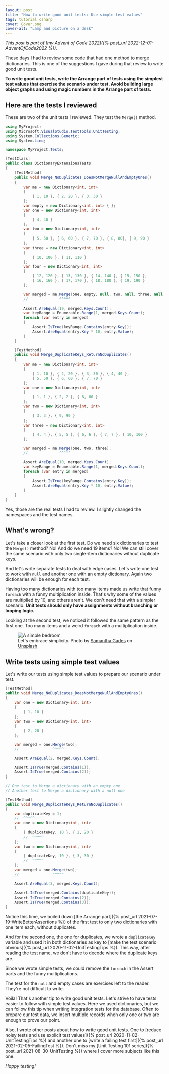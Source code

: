 ```yaml
---
layout: post
title: "How to write good unit tests: Use simple test values"
tags: tutorial csharp
cover: Cover.png
cover-alt: "Lamp and picture on a desk" 
---
```


_This post is part of [my Advent of Code 2022]({% post_url 2022-12-01-AdventOfCode2022 %})._

These days I had to review some code that had one method to merge dictionaries. This is one of the suggestions I gave during that review to write good unit tests.

**To write good unit tests, write the Arrange part of tests using the simplest test values that exercise the scenario under test. Avoid building large object graphs and using magic numbers in the Arrange part of tests.**

## Here are the tests I reviewed

These are two of the unit tests I reviewed. They test the `Merge()` method.

```csharp
using MyProject;
using Microsoft.VisualStudio.TestTools.UnitTesting;
using System.Collections.Generic;
using System.Linq;

namespace MyProject.Tests;

[TestClass]
public class DictionaryExtensionsTests
{
    [TestMethod]
    public void Merge_NoDuplicates_DoesNotMergeNullAndEmptyOnes()
    {
        var me = new Dictionary<int, int>
        {
            { 1, 10 }, { 2, 20 }, { 3, 30 }
        };
        var empty = new Dictionary<int, int> { };
        var one = new Dictionary<int, int>
        {
            { 4, 40 }
        };
        var two = new Dictionary<int, int>
        {
            { 5, 50 }, { 6, 60 }, { 7, 70 }, { 8, 80}, { 9, 90 }
        };
        var three = new Dictionary<int, int>
        {
            { 10, 100 }, { 11, 110 }
        };
        var four = new Dictionary<int, int>
        {
            { 12, 120 }, { 13, 130 }, { 14, 140 }, { 15, 150 },
            { 16, 160 }, { 17, 170 }, { 18, 180 }, { 19, 190 }
        };

        var merged = me.Merge(one, empty, null, two, null, three, null, null, four, empty);
        //              ^^^^^

        Assert.AreEqual(19, merged.Keys.Count);
        var keyRange = Enumerable.Range(1, merged.Keys.Count);
        foreach (var entry in merged)
        {
            Assert.IsTrue(keyRange.Contains(entry.Key));
            Assert.AreEqual(entry.Key * 10, entry.Value);
        }
    }

    [TestMethod]
    public void Merge_DuplicateKeys_ReturnNoDuplicates()
    {
        var me = new Dictionary<int, int>
        {
            { 1, 10 }, { 2, 20 }, { 3, 30 }, { 4, 40 },
            { 5, 50 }, { 6, 60 }, { 7, 70 }
        };
        var one = new Dictionary<int, int>
        {
            { 1, 1 }, { 2, 2 }, { 8, 80 }
        };
        var two = new Dictionary<int, int>
        {
            { 3, 3 }, { 9, 90 }
        };
        var three = new Dictionary<int, int>
        {
            { 4, 4 }, { 5, 5 }, { 6, 6 }, { 7, 7 }, { 10, 100 }
        };

        var merged = me.Merge(one, two, three);
        //              ^^^^^

        Assert.AreEqual(10, merged.Keys.Count);
        var keyRange = Enumerable.Range(1, merged.Keys.Count);
        foreach (var entry in merged)
        {
            Assert.IsTrue(keyRange.Contains(entry.Key));
            Assert.AreEqual(entry.Key * 10, entry.Value);
        }
    }
}
```

Yes, those are the real tests I had to review. I slightly changed the namespaces and the test names.

## What's wrong?

Let's take a closer look at the first test. Do we need six dictionaries to test the `Merge()` method? No! And do we need 19 items? No! We can still cover the same scenario with only two single-item dictionaries without duplicate keys.

And let's write separate tests to deal with edge cases. Let's write one test to work with `null` and another one with an empty dictionary. Again two dictionaries will be enough for each test.

Having too many dictionaries with too many items made us write that funny `foreach` with a funny multiplication inside. That's why some of the values are multiplied by 10, and others aren't. We don't need that with a simpler scenario. **Unit tests should only have assignments without branching or looping logic.**

Looking at the second test, we noticed it followed the same pattern as the first one. Too many items and a weird `foreach` with a multiplication inside.

<figure>
<img src="https://images.unsplash.com/photo-1533090161767-e6ffed986c88?crop=entropy&cs=tinysrgb&fit=crop&fm=jpg&h=400&ixid=MnwxfDB8MXxyYW5kb218MHx8fHx8fHx8MTY1Njk1NDExMg&ixlib=rb-1.2.1&q=80&utm_campaign=api-credit&utm_medium=referral&utm_source=unsplash_source&w=600" alt="A simple bedroom" />

<figcaption>Let's embrace simplicity. Photo by <a href="https://unsplash.com/@srosinger3997?utm_source=unsplash&utm_medium=referral&utm_content=creditCopyText">Samantha Gades</a> on <a href="https://unsplash.com/s/photos/simplicity?utm_source=unsplash&utm_medium=referral&utm_content=creditCopyText">Unsplash</a></figcaption>
</figure>

## Write tests using simple test values

Let's write our tests using simple test values to prepare our scenario under test.

```csharp
[TestMethod]
public void Merge_NoDuplicates_DoesNotMergeNullAndEmptyOnes()
{
    var one = new Dictionary<int, int>
    {
        { 1, 10 }
    };
    var two = new Dictionary<int, int>
    {
        { 2, 20 }
    };

    var merged = one.Merge(two);
    //               ^^^^^

    Assert.AreEqual(2, merged.Keys.Count);

    Assert.IsTrue(merged.Contains(1));
    Assert.IsTrue(merged.Contains(2));
}

// One test to Merge a dictionary with an empty one
// Another test to Merge a dictionary with a null one

[TestMethod]
public void Merge_DuplicateKeys_ReturnNoDuplicates()
{
    var duplicateKey = 1;
    //  ^^^^^
    var one = new Dictionary<int, int>
    {
        { duplicateKey, 10 }, { 2, 20 }
        //  ^^^^^
    };
    var two = new Dictionary<int, int>
    {
        { duplicateKey, 10 }, { 3, 30 }
        //  ^^^^^
    };
    var merged = one.Merge(two);
    //               ^^^^^

    Assert.AreEqual(3, merged.Keys.Count);

    Assert.IsTrue(merged.Contains(duplicateKey));
    Assert.IsTrue(merged.Contains(2));
    Assert.IsTrue(merged.Contains(3));
}
```

Notice this time, we boiled down [the Arrange part]({% post_url 2021-07-19-WriteBetterAssertions %}) of the first test to only two dictionaries with one item each, without duplicates.

And for the second one, the one for duplicates, we wrote a `duplicateKey` variable and used it in both dictionaries as key to [make the test scenario obvious]({% post_url 2020-11-02-UnitTestingTips %}). This way, after reading the test name, we don't have to decode where the duplicate keys are.

Since we wrote simple tests, we could remove the `foreach` in the Assert parts and the funny multiplications.

The test for the `null` and empty cases are exercises left to the reader. They're not difficult to write.

Voilà! That's another tip to write good unit tests. Let's strive to have tests easier to follow with simple test values. Here we used dictionaries, but we can follow this tip when writing integration tests for the database. Often to prepare our test data, we insert multiple records when only one or two are enough to prove our point.

Also, I wrote other posts about how to write good unit tests. One to [reduce noisy tests and use explicit test values]({% post_url 2020-11-02-UnitTestingTips %}) and another one to [write a failing test first]({% post_url 2021-02-05-FailingTest %}). Don't miss my [Unit Testing 101 series]({%  post_url 2021-08-30-UnitTesting %}) where I cover more subjects like this one.

_Happy testing!_